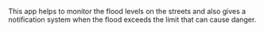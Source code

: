 This app helps to monitor the flood levels on the streets and also gives a notification system when the flood exceeds the limit that can cause danger.
